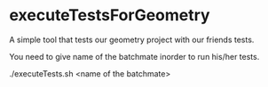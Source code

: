 # executeTestsForGeometry
A simple tool that tests our geometry project with our friends tests.

You need to give name of the batchmate inorder to run his/her tests.

./executeTests.sh \<name of the batchmate\>
